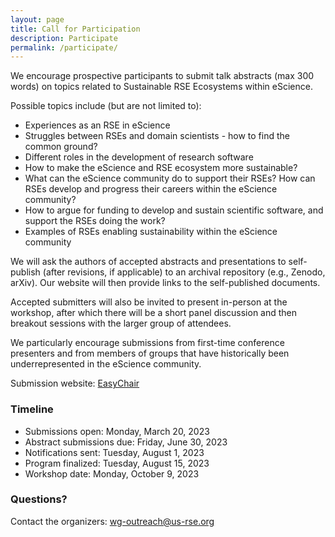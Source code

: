 ```yaml
---
layout: page
title: Call for Participation
description: Participate
permalink: /participate/
---
```


We encourage prospective participants to  submit talk abstracts (max 300 words)
on topics related to Sustainable RSE Ecosystems within eScience.

Possible topics include (but are not limited to):

- Experiences as an RSE in eScience
- Struggles between RSEs and domain scientists - how to find the common ground?
- Different roles in the development of research software
- How to make the eScience and RSE ecosystem more sustainable? 
- What can the eScience community do to support their RSEs? How can RSEs develop and progress their careers within the eScience community?
- How to argue for funding to develop and sustain scientific software, and support the RSEs doing the work?
- Examples of RSEs enabling sustainability within the eScience community


We will ask the authors of accepted abstracts and presentations to self-publish (after
revisions, if applicable) to an archival repository (e.g., Zenodo, arXiv). Our
website will then provide links to the self-published documents.

Accepted submitters will also be invited to present in-person at
the workshop, after which there will be a short panel discussion and then breakout
sessions with the larger group of attendees.

We particularly encourage submissions from first-time conference presenters
and from members of groups that have historically been underrepresented in the
eScience community.

Submission website:
[EasyChair](https://easychair.org/conferences/?conf=rseescience2023)

### Timeline

- Submissions open:  Monday, March 20, 2023
- Abstract submissions due: Friday, June 30, 2023
- Notifications sent:  Tuesday, August 1, 2023
- Program finalized:  Tuesday, August 15, 2023
- Workshop date:  Monday, October 9, 2023

### Questions?

Contact the organizers: [wg-outreach@us-rse.org](mailto:wg-outreach@us-rse.org)

